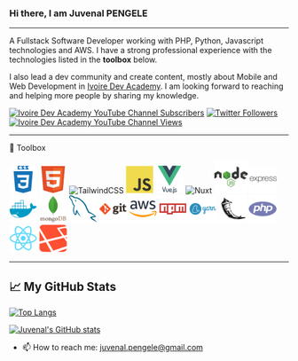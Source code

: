 ### Hi there, I am Juvenal PENGELE

---

A Fullstack Software Developer working with PHP, Python, Javascript technologies and AWS. I have a strong professional experience with the technologies listed in the **toolbox** below.

I also lead a dev community and create content, mostly about Mobile and Web Development in [Ivoire Dev Academy](https://ivoiredevacademy.com). I am looking forward to reaching and helping more people by sharing my knowledge.

[![Ivoire Dev Academy YouTube Channel Subscribers](https://img.shields.io/youtube/channel/subscribers/UCjJPPKkzPI9dUY320Mj9UyQ?label=People%20subscribed%20to%20Ivoire%20Dev%20Academy%20channel&style=social)](https://www.youtube.com/channel/UCjJPPKkzPI9dUY320Mj9UyQ?sub_confirmation=1) [![Twitter Followers](https://img.shields.io/twitter/follow/juvenalpengele?label=People%20following%20me%20on%20Twitter&style=social)](https://twitter.com/intent/follow?screen_name=juvenalpengele) [![Ivoire Dev Academy YouTube Channel Views](https://img.shields.io/youtube/channel/views/UCjJPPKkzPI9dUY320Mj9UyQ?label=Total%20views%20o%20Ivoire%20Dev%20Academy%20Channel&style=social)](https://www.youtube.com/channel/UCjJPPKkzPI9dUY320Mj9UyQ?sub_confirmation=1)


---

🧰 Toolbox

<img src="https://github.com/devicons/devicon/blob/master/icons/css3/css3-plain-wordmark.svg" alt="CSS" width="50" height="50"/> <img src="https://github.com/devicons/devicon/blob/master/icons/html5/html5-original.svg" alt="HTML" width="50" height="50"/> <img src="https://cdn.worldvectorlogo.com/logos/tailwindcss.svg" alt="TailwindCSS" width="50" height="50"/> 
<img src="https://github.com/devicons/devicon/blob/master/icons/javascript/javascript-original.svg" alt="JavaScript" width="50" height="50"/> 
<img src="https://github.com/devicons/devicon/blob/master/icons/vuejs/vuejs-original-wordmark.svg" alt="VueJS" width="50" height="50"/> <img src="https://nuxtjs.org/logos/nuxtjs-typo.svg" alt="Nuxt" width="90" height="50"/> 
<img src="https://github.com/devicons/devicon/blob/master/icons/nodejs/nodejs-original-wordmark.svg" alt="NodeJS" width="60" height="60"/>
<img src="https://github.com/devicons/devicon/blob/master/icons/express/express-original-wordmark.svg" alt="ExpressJS" width="50" height="50"/> <img src="https://github.com/devicons/devicon/blob/master/icons/docker/docker-plain.svg" alt="Docker" width="50" height="50"/>
<img src="https://github.com/devicons/devicon/blob/master/icons/mongodb/mongodb-original-wordmark.svg" alt="MongoDB" width="50" height="50"/>
<img src="https://github.com/devicons/devicon/blob/master/icons/mysql/mysql-original.svg" alt="PostgreSQL" width="50" height="50"/>
<img src="https://github.com/devicons/devicon/blob/master/icons/git/git-original-wordmark.svg" alt="Git" width="50" height="50"/>
<img src="https://github.com/devicons/devicon/blob/master/icons/amazonwebservices/amazonwebservices-original-wordmark.svg" alt="AWS" width="50" height="50"/>
<img src="https://github.com/devicons/devicon/blob/master/icons/npm/npm-original-wordmark.svg" alt="npm" width="50" height="50"/> <img src="https://github.com/devicons/devicon/blob/master/icons/yarn/yarn-original-wordmark.svg" alt="yarn" width="50" height="50"/> 
<img src="https://github.com/devicons/devicon/blob/master/icons/flask/flask-original.svg" alt="Flask" width="50" height="50"/> <img src="https://github.com/devicons/devicon/blob/master/icons/php/php-plain.svg" alt="PHP" width="50" height="50"/> 
<img src="https://github.com/devicons/devicon/blob/master/icons/react/react-original.svg" alt="React" width="50" height="50"/> <img src="https://github.com/devicons/devicon/blob/master/icons/laravel/laravel-plain.svg" alt="Laravel" width="50" height="50"/> 

---



## &#x1f4c8; My GitHub Stats

[![Top Langs](https://github-readme-stats.vercel.app/api/top-langs/?username=juvpengele&hide=html,css,blade&theme=radical)](https://github.com/juvpengele/github-readme-stats)

[![Juvenal's GitHub stats](https://github-readme-stats.vercel.app/api?username=juvpengele&theme=radical)](https://github.com/juvpengele/github-readme-stats)


- 📫 How to reach me: juvenal.pengele@gmail.com
